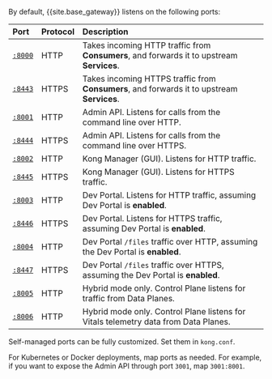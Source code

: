 <!-- used in Konnect and Gateway docs -->

By default, {{site.base_gateway}} listens on the following ports:

| Port                                                                               | Protocol | Description |
|:-----------------------------------------------------------------------------------|:---------|:--|
| [`:8000`](/gateway/latest/reference/configuration/#proxy_listen)      | HTTP     | Takes incoming HTTP traffic from **Consumers**, and forwards it to upstream **Services**. |
| [`:8443`](/gateway/latest/reference/configuration/#proxy_listen)      | HTTPS    | Takes incoming HTTPS traffic from **Consumers**, and forwards it to upstream **Services**. |
| [`:8001`](/gateway/latest/reference/configuration/#admin_api_uri)     | HTTP     | Admin API. Listens for calls from the command line over HTTP. |
| [`:8444`](/gateway/latest/reference/configuration/#admin_api_uri)     | HTTPS    | Admin API. Listens for calls from the command line over HTTPS. |
| [`:8002`](/gateway/latest/reference/configuration/#admin_gui_listen)  | HTTP     | Kong Manager (GUI). Listens for HTTP traffic. |
| [`:8445`](/gateway/latest/reference/configuration/#admin_gui_listen)  | HTTPS    | Kong Manager (GUI). Listens for HTTPS traffic. |
| [`:8003`](/gateway/latest/reference/configuration/#portal_gui_listen) | HTTP     | Dev Portal. Listens for HTTP traffic, assuming Dev Portal is **enabled**. |
| [`:8446`](/gateway/latest/reference/configuration/#portal_gui_listen) | HTTPS    | Dev Portal. Listens for HTTPS traffic, assuming Dev Portal is **enabled**. |
| [`:8004`](/gateway/latest/reference/configuration/#portal_api_listen) | HTTP     | Dev Portal `/files` traffic over HTTP, assuming the Dev Portal is **enabled**. |
| [`:8447`](/gateway/latest/reference/configuration/#portal_api_listen) | HTTPS    | Dev Portal `/files` traffic over HTTPS, assuming the Dev Portal is **enabled**. |
| [`:8005`](/gateway/latest/deployment/hybrid-mode-setup/)         | HTTP     | Hybrid mode only. Control Plane listens for traffic from Data Planes. |
| [`:8006`](/gateway/latest/deployment/hybrid-mode-setup/)         | HTTP     | Hybrid mode only. Control Plane listens for Vitals telemetry data from Data Planes. |


Self-managed ports can be fully customized. Set them in `kong.conf`.

For Kubernetes or Docker deployments, map ports as needed. For example, if you
want to expose the Admin API through port `3001`, map `3001:8001`.
